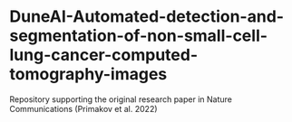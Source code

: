 # DuneAI-Automated-detection-and-segmentation-of-non-small-cell-lung-cancer-computed-tomography-images
Repository supporting the original research paper in Nature Communications (Primakov et al. 2022)
